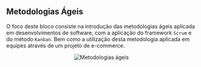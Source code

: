 ## Metodologias Ágeis

O foco deste bloco consiste na introdução das metodologias ágeis aplicada em desenvolvimentos de software, com a aplicação do framework `Scrum` e do método `Kanban`. Bem como a utilização desta metodologia aplicada em equipes através de um projeto de e-commerce.

<p align="center">
  <img src="https://www.qualitylogic.com/wp-content/uploads/2019/04/Agile-Test-Automation.png" alt="Metodologias ágeis"/>
</p>
